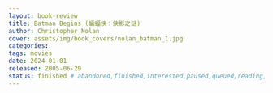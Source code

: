 ```yaml
---
layout: book-review
title: Batman Begins (蝙蝠侠：侠影之谜)
author: Christopher Nolan
cover: assets/img/book_covers/nolan_batman_1.jpg
categories:
tags: movies
date: 2024-01-01
released: 2005-06-29
status: finished # abandoned,finished,interested,paused,queued,reading,reread
---
```

